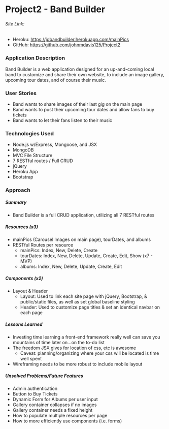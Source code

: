 # Project2 - Band Builder

###### Site Link: 
+ Heroku: https://jdbandbuilder.herokuapp.com/mainPics
+ GitHub: https://github.com/johnmdavis125/Project2

### Application Description
Band Builder is a web application designed for an up-and-coming local band to customize and share their own website, to include an image gallery, upcoming tour dates, and of course their music. 

### User Stories
+ Band wants to share images of their last gig on the main page
+ Band wants to post their upcoming tour dates and allow fans to buy tickets
+ Band wants to let their fans listen to their music

### Technologies Used
+ Node.js w/Express, Mongoose, and JSX
+ MongoDB
+ MVC File Structure
+ 7 RESTful routes / Full CRUD
+ jQuery
+ Heroku App
+ Bootstrap

### Approach 
##### Summary
+ Band Builder is a full CRUD application, utilizing all 7 RESTful routes

##### Resources (x3)
+ mainPics (Carousel Images on main page), tourDates, and albums
+ RESTful Routes per resource
    + mainPics: Index, New, Delete, Create
    + tourDates: Index, New, Delete, Update, Create, Edit, Show (x7 - MVP)
    + albums: Index, New, Delete, Update, Create, Edit

##### Components (x2)
+ Layout & Header
  + Layout: Used to link each site page with jQuery, Bootstrap, & public/static files, as well as set global baseline styling
  + Header: Used to customize page titles & set an identical navbar on each page

##### Lessons Learned
+ Investing time learning a front-end framework really well can save you mountains of time later on...on the to-do list
+ The freedom JSX gives for location of css, etc is awesome
    + Caveat: planning/organizing where your css will be located is time well spent
+ Wireframing needs to be more robust to include mobile layout

##### Unsolved Problems/Future Features
+ Admin authentication
+ Button to Buy Tickets
+ Dynamic Form for Albums per user input
+ Gallery container collapses if no images
+ Gallery container needs a fixed height
+ How to populate multiple resources per page
+ How to more efficiently use components (i.e. forms)


